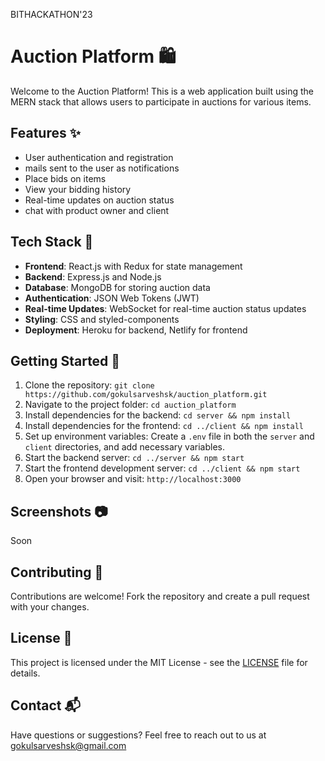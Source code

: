 BITHACKATHON'23
# Auction Platform 🛍️

Welcome to the Auction Platform! This is a web application built using the MERN stack that allows users to participate in auctions for various items.


## Features ✨

- User authentication and registration
- mails sent to the user as notifications
- Place bids on items
- View your bidding history
- Real-time updates on auction status
- chat with product owner and client

## Tech Stack 🚀

- **Frontend**: React.js with Redux for state management
- **Backend**: Express.js and Node.js
- **Database**: MongoDB for storing auction data
- **Authentication**: JSON Web Tokens (JWT)
- **Real-time Updates**: WebSocket for real-time auction status updates
- **Styling**: CSS and styled-components
- **Deployment**: Heroku for backend, Netlify for frontend

## Getting Started 🏁

1. Clone the repository: `git clone https://github.com/gokulsarveshsk/auction_platform.git`
2. Navigate to the project folder: `cd auction_platform`
3. Install dependencies for the backend: `cd server && npm install`
4. Install dependencies for the frontend: `cd ../client && npm install`
5. Set up environment variables: Create a `.env` file in both the `server` and `client` directories, and add necessary variables.
6. Start the backend server: `cd ../server && npm start`
7. Start the frontend development server: `cd ../client && npm start`
8. Open your browser and visit: `http://localhost:3000`

## Screenshots 📷

Soon

## Contributing 🤝

Contributions are welcome! Fork the repository and create a pull request with your changes.

## License 📄

This project is licensed under the MIT License - see the [LICENSE](LICENSE) file for details.

## Contact 📬

Have questions or suggestions? Feel free to reach out to us at gokulsarveshsk@gmail.com
